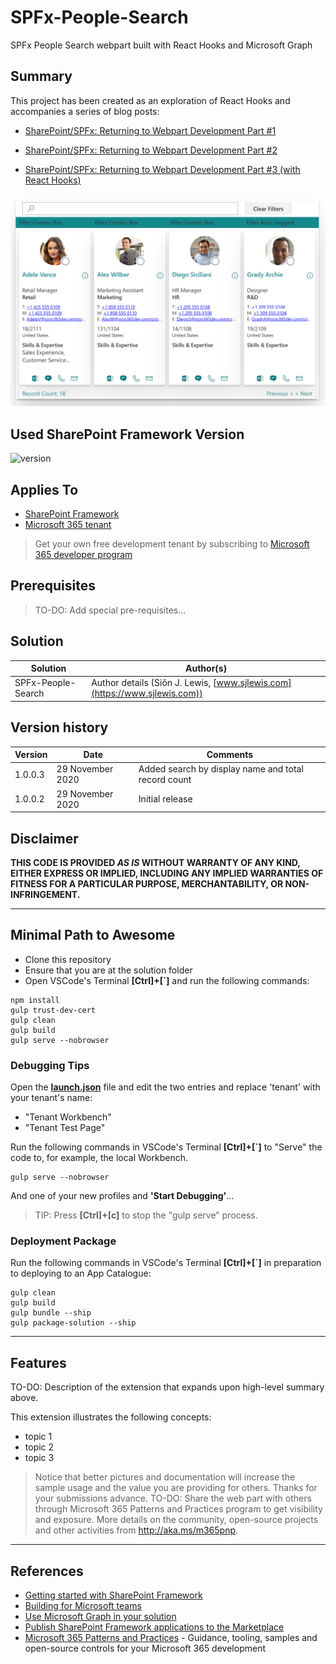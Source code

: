 # SPFx-People-Search

SPFx People Search webpart built with React Hooks and Microsoft Graph

## Summary

This project has been created as an exploration of React Hooks and accompanies a series of blog posts:

- [SharePoint/SPFx: Returning to Webpart Development Part #1](https://www.sjlewis.com/2020/09/08/sharepoint-spfx-returning-to-webpart-development-part-1/)

- [SharePoint/SPFx: Returning to Webpart Development Part #2](https://www.sjlewis.com/2020/09/09/sharepoint-spfx-returning-to-webpart-development-part-2/)

- [SharePoint/SPFx: Returning to Webpart Development Part #3 \(with React Hooks\)](https://www.sjlewis.com/2020/09/27/sharepoint-spfx-returning-to-webpart-development-part-3-with-react-hooks/)

![WebPartScreenShot](./assets/SPFxPeoplePicker.png)

## Used SharePoint Framework Version

![version](https://img.shields.io/badge/version-1.11-green.svg)

## Applies To

- [SharePoint Framework](https://aka.ms/spfx)
- [Microsoft 365 tenant](https://docs.microsoft.com/en-us/sharepoint/dev/spfx/set-up-your-developer-tenant)

> Get your own free development tenant by subscribing to [Microsoft 365 developer program](http://aka.ms/o365devprogram)

## Prerequisites

> TO-DO: Add special pre-requisites...

## Solution

Solution|Author(s)
--------|---------
SPFx-People-Search | Author details (Siôn J. Lewis, [www.sjlewis.com](https://www.sjlewis.com))

## Version history

Version|Date|Comments
-------|----|--------
1.0.0.3|29 November 2020|Added search by display name and total record count
1.0.0.2|29 November 2020|Initial release

## Disclaimer

**THIS CODE IS PROVIDED *AS IS* WITHOUT WARRANTY OF ANY KIND, EITHER EXPRESS OR IMPLIED, INCLUDING ANY IMPLIED WARRANTIES OF FITNESS FOR A PARTICULAR PURPOSE, MERCHANTABILITY, OR NON-INFRINGEMENT.**

---

## Minimal Path to Awesome

- Clone this repository
- Ensure that you are at the solution folder
- Open VSCode\'s Terminal **\[Ctrl\]+\[`\]** and run the following commands:

```Node
npm install
gulp trust-dev-cert
gulp clean
gulp build
gulp serve --nobrowser
```

### Debugging Tips

Open the **[launch.json](/.vscode/launch.json)** file and edit the two entries and replace 'tenant' with your tenant's name:

- "Tenant Workbench"
- "Tenant Test Page"

Run the following commands in VSCode\'s Terminal **\[Ctrl\]+\[`\]** to "Serve" the code to, for example, the local Workbench.

```Node
gulp serve --nobrowser
```

And one of your new profiles and **'Start Debugging'**...

> TIP: Press **\[Ctrl\]+\[c\]** to stop the "gulp serve" process.

### Deployment Package

Run the following commands in VSCode\'s Terminal **\[Ctrl\]+\[`\]** in preparation to deploying to an App Catalogue:

```Node
gulp clean
gulp build
gulp bundle --ship
gulp package-solution --ship
```

---

## Features

TO-DO: Description of the extension that expands upon high-level summary above.

This extension illustrates the following concepts:

- topic 1
- topic 2
- topic 3

> Notice that better pictures and documentation will increase the sample usage and the value you are providing for others. Thanks for your submissions advance.
> TO-DO: Share the web part with others through Microsoft 365 Patterns and Practices program to get visibility and exposure. More details on the community, open-source projects and other activities from http://aka.ms/m365pnp.

---

## References

- [Getting started with SharePoint Framework](https://docs.microsoft.com/en-us/sharepoint/dev/spfx/set-up-your-developer-tenant)
- [Building for Microsoft teams](https://docs.microsoft.com/en-us/sharepoint/dev/spfx/build-for-teams-overview)
- [Use Microsoft Graph in your solution](https://docs.microsoft.com/en-us/sharepoint/dev/spfx/web-parts/get-started/using-microsoft-graph-apis)
- [Publish SharePoint Framework applications to the Marketplace](https://docs.microsoft.com/en-us/sharepoint/dev/spfx/publish-to-marketplace-overview)
- [Microsoft 365 Patterns and Practices](https://aka.ms/m365pnp) - Guidance, tooling, samples and open-source controls for your Microsoft 365 development
